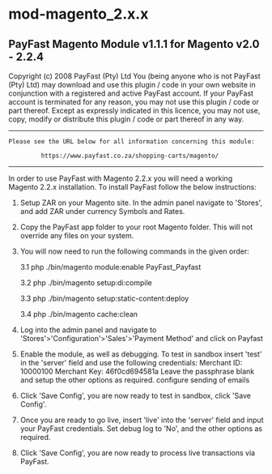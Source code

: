 # mod-magento_2.x.x

PayFast Magento Module v1.1.1 for Magento v2.0 - 2.2.4
-----------------------------------------------------------------------------
Copyright (c) 2008 PayFast (Pty) Ltd
You (being anyone who is not PayFast (Pty) Ltd) may download and use this plugin / code in your own website in conjunction with a registered and active PayFast account. If your PayFast account is terminated for any reason, you may not use this plugin / code or part thereof.
Except as expressly indicated in this licence, you may not use, copy, modify or distribute this plugin / code or part thereof in any way.

******************************************************************************
                                                                            
    Please see the URL below for all information concerning this module:

             https://www.payfast.co.za/shopping-carts/magento/
******************************************************************************

In order to use PayFast with Magento 2.2.x you will need a working Magento 2.2.x installation. To install PayFast follow the below instructions:

1. Setup ZAR on your Magento site.
    In the admin panel navigate to 'Stores', and add ZAR under currency Symbols and Rates.
2. Copy the PayFast app folder to your root Magento folder.
    This will not override any files on your system.
3. You will now need to run the following commands in the given order:

    3.1 php ./bin/magento module:enable PayFast_Payfast
    
    3.2 php ./bin/magento setup:di:compile  
    
    3.3 php ./bin/magento setup:static-content:deploy 
    
    3.4 php ./bin/magento cache:clean
    
4. Log into the admin panel and navigate to 'Stores'>'Configuration'>'Sales'>'Payment Method' and click on Payfast
5. Enable the module, as well as debugging. To test in sandbox insert 'test' in the 'server' field and use the following credentials:
    Merchant ID: 10000100
    Merchant Key: 46f0cd694581a
   Leave the passphrase blank and setup the other options as required.
   configure sending of emails 
6. Click 'Save Config', you are now ready to test in sandbox, click 'Save Config'.

7. Once you are ready to go live, insert 'live' into the 'server' field and input your PayFast credentials. Set debug log to 'No', and the other options as required.
8. Click 'Save Config', you are now ready to process live transactions via PayFast.
